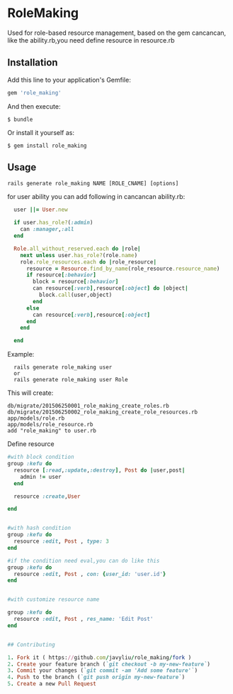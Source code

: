 # RoleMaking 
  Used for role-based resource management, based on the gem cancancan,
  like the ability.rb,you need define resource in resource.rb

## Installation

Add this line to your application's Gemfile:

```ruby
gem 'role_making'
```

And then execute:

    $ bundle

Or install it yourself as:

    $ gem install role_making

## Usage

  ```
  rails generate role_making NAME [ROLE_CNAME] [options]
  ```

  for user ability you can add following in cancancan ability.rb:
  ```ruby
    user ||= User.new

    if user.has_role?(:admin)
      can :manager,:all
    end

    Role.all_without_reserved.each do |role|
      next unless user.has_role?(role.name)
      role.role_resources.each do |role_resource|
        resource = Resource.find_by_name(role_resource.resource_name)
        if resource[:behavior]
          block = resource[:behavior]
          can resource[:verb],resource[:object] do |object|
            block.call(user,object)
          end
        else
          can resource[:verb],resource[:object]
        end
      end

    end

 ```

  Example:
  ```
    rails generate role_making user
    or
    rails generate role_making user Role
  ```

  This will create:

    db/migrate/201506250001_role_making_create_roles.rb
    db/migrate/201506250002_role_making_create_role_resources.rb
    app/models/role.rb
    app/models/role_resource.rb
    add "role_making" to user.rb

  Define resource
  ```ruby
  #with block condition
  group :kefu do
    resource [:read,:update,:destroy], Post do |user,post|
      admin != user
    end

    resource :create,User

  end
 
  
  #with hash condition
  group :kefu do
    resource :edit, Post , type: 3 
  end
  
  #if the condition need eval,you can do like this
  group :kefu do
    resource :edit, Post , con: {user_id: 'user.id'} 
  end


  #with customize resource name

  group :kefu do
    resource :edit, Post , res_name: 'Edit Post'
  end


## Contributing

1. Fork it ( https://github.com/javyliu/role_making/fork )
2. Create your feature branch (`git checkout -b my-new-feature`)
3. Commit your changes (`git commit -am 'Add some feature'`)
4. Push to the branch (`git push origin my-new-feature`)
5. Create a new Pull Request
